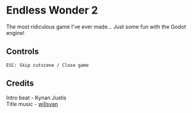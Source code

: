 # Endless Wonder 2
The most ridiculous game I've ever made... Just some fun with the Godot engine!

## Controls
    ESC: Skip cutscene / Close game

## Credits
Intro beat - Kynan Justis <br>
Title music - [willsvan](https://github.com/willsvan)
